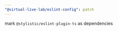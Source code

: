 ```yaml
---
"@virtual-live-lab/eslint-config": patch
---
```


mark `@stylistic/eslint-plugin-ts` as dependencies
